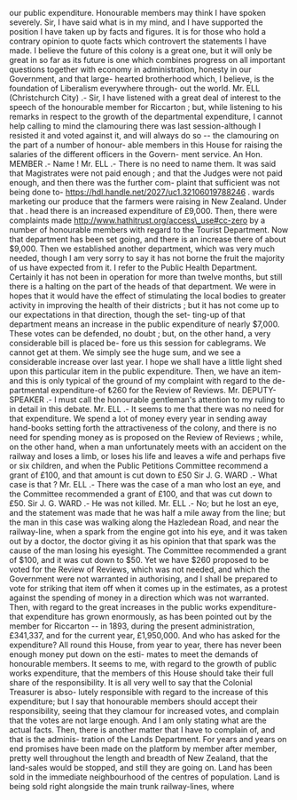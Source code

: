 our public expenditure. Honourable members may think I have spoken severely. Sir, I have said what is in my mind, and I have supported the position I have taken up by facts and figures. It is for those who hold a contrary opinion to quote facts which controvert the statements I have made. I believe the future of this colony is a great one, but it will only be great in so far as its future is one which combines progress on all important questions together with economy in administration, honesty in our Government, and that large- hearted brotherhood which, I believe, is the foundation of Liberalism everywhere through- out the world. Mr. ELL (Christchurch City) .- Sir, I have listened with a great deal of interest to the speech of the honourable member for Riccarton ; but, while listening to his remarks in respect to the growth of the departmental expenditure, I cannot help calling to mind the clamouring there was last session-although I resisted it and voted against it, and will always do so -- the clamouring on the part of a number of honour- able members in this House for raising the salaries of the different officers in the Govern- ment service. An Hon. MEMBER .- Name ! Mr. ELL .- There is no need to name them. It was said that Magistrates were not paid enough ; and that the Judges were not paid enough, and then there was the further com- plaint that sufficient was not being done to- https://hdl.handle.net/2027/uc1.32106019788246 . wards marketing our produce that the farmers were raising in New Zealand. Under that . head there is an increased expenditure of £9,000. Then, there were complaints made http://www.hathitrust.org/access\_use#cc-zero by a number of honourable members with regard to the Tourist Department. Now that department has been set going, and there is an increase there of about $9,000. Then we established another department, which was very much needed, though I am very sorry to say it has not borne the fruit the majority of us have expected from it. I refer to the Public Health Department. Certainly it has not been in operation for more than twelve months, but still there is a halting on the part of the heads of that department. We were in hopes that it would have the effect of stimulating the local bodies to greater activity in improving the health of their districts ; but it has not come up to our expectations in that direction, though the set- ting-up of that department means an increase in the public expenditure of nearly $7,000. These votes can be defended, no doubt ; but, on the other hand, a very considerable bill is placed be- fore us this session for cablegrams. We cannot get at them. We simply see the huge sum, and we see a considerable increase over last year. I hope we shall have a little light shed upon this particular item in the public expenditure. Then, we have an item-and this is only typical of the ground of my complaint with regard to the de- partmental expenditure-of ₺260 for the Review of Reviews. Mr. DEPUTY-SPEAKER .- I must call the honourable gentleman's attention to my ruling to in detail in this debate. Mr. ELL .- It seems to me that there was no need for that expenditure. We spend a lot of money every year in sending away hand-books setting forth the attractiveness of the colony, and there is no need for spending money as is proposed on the Review of Reviews ; while, on the other hand, when a man unfortunately meets with an accident on the railway and loses a limb, or loses his life and leaves a wife and perhaps five or six children, and when the Public Petitions Committee recommend a grant of £100, and that amount is cut down to £50 Sir J. G. WARD .- What case is that ? Mr. ELL .- There was the case of a man who lost an eye, and the Committee recommended a grant of £100, and that was cut down to £50. Sir J. G. WARD .- He was not killed. Mr. ELL .- No; but he lost an eye, and the statement was made that he was half a mile away from the line; but the man in this case was walking along the Hazledean Road, and near the railway-line, when a spark from the engine got into his eye, and it was taken out by a doctor, the doctor giving it as his opinion that that spark was the cause of the man losing his eyesight. The Committee recommended a grant of $100, and it was cut down to $50. Yet we have $260 proposed to be voted for the Review of Reviews, which was not needed, and which the Government were not warranted in authorising, and I shall be prepared to vote for striking that item off when it comes up in the estimates, as a protest against the spending of money in a direction which was not warranted. Then, with regard to the great increases in the public works expenditure-that expenditure has grown enormously, as has been pointed out by the member for Riccarton -- in 1893, during the present administration, £341,337, and for the current year, £1,950,000. And who has asked for the expenditure? All round this House, from year to year, there has never been enough money put down on the esti- mates to meet the demands of honourable members. It seems to me, with regard to the growth of public works expenditure, that the members of this House should take their full share of the responsibility. It is all very well to say that the Colonial Treasurer is abso- lutely responsible with regard to the increase of this expenditure; but I say that honourable members should accept their responsibility, seeing that they clamour for increased votes, and complain that the votes are not large enough. And I am only stating what are the actual facts. Then, there is another matter that I have to complain of, and that is the adminis- tration of the Lands Department. For years and years on end promises have been made on the platform by member after member, pretty well throughout the length and breadth of New Zealand, that the land-sales would be stopped, and still they are going on. Land has been sold in the immediate neighbourhood of the centres of population. Land is being sold right alongside the main trunk railway-lines, where 